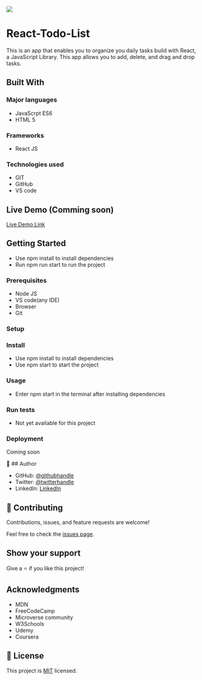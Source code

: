 ![](https://img.shields.io/badge/Microverse-blueviolet)

# React-Todo-List
This is an app that enables you to organize you daily tasks build with React, a JavaScript Library. This app allows you to add, delete, and drag and drop tasks. 

## Built With

### Major languages
 - JavaScrpt ES6
 - HTML 5


### Frameworks
- React JS
### Technologies used
- GIT
- GitHub
- VS code

## Live Demo (Comming soon)

[Live Demo Link](https://www.google.com)


## Getting Started
- Use npm install to install dependencies
- Run npm run start to run the project

### Prerequisites
 - Node JS
 - VS code(any IDE)
 - Browser
 - Git

### Setup

### Install
- Use npm install to install dependencies
- Use npm start to start the project

### Usage
- Enter  npm start in the terminal after installing dependencies

### Run tests
- Not yet available for this project

### Deployment
Coming soon

👤 ## Author

- GitHub: [@githubhandle](https://github.com/githubhandle)
- Twitter: [@twitterhandle](https://twitter.com/twitterhandle)
- LinkedIn: [LinkedIn](https://linkedin.com/in/linkedinhandle)


## 🤝 Contributing

Contributions, issues, and feature requests are welcome!

Feel free to check the [issues page](../../issues/).

## Show your support

Give a ⭐️ if you like this project!

## Acknowledgments

- MDN
- FreeCodeCamp
- Microverse community
- W3Schools
- Udemy
- Coursera

## 📝 License

This project is [MIT](./MIT.md) licensed.
